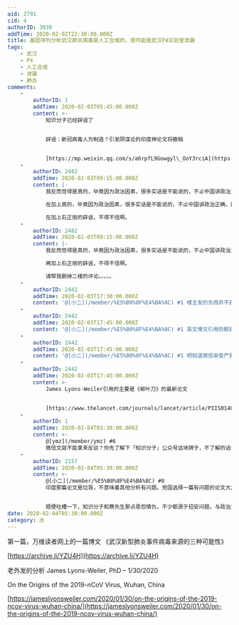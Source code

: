```yaml
---
aid: 2791
cid: 4
authorID: 3039
addTime: 2020-02-02T22:30:00.000Z
title: 基因序列分析武汉肺炎病毒是人工合成的，很可能是武汉P4实验室泄漏
tags:
    - 武汉
    - P4
    - 人工合成
    - 泄漏
    - 肺炎
comments:
    -
        authorID: 1
        addTime: 2020-02-03T05:45:00.000Z
        content: >-
            知识分子已经辟谣了


            辟谣：新冠病毒人为制造？引发阴谋论的印度神论文将撤稿


            [https://mp.weixin.qq.com/s/a6rpfL9Gowgyl\_OoY3rciA](https://mp.weixin.qq.com/s/a6rpfL9Gowgyl_OoY3rciA)
    -
        authorID: 2482
        addTime: 2020-02-03T09:15:00.000Z
        content: |-
            我反而觉得是真的，毕竟因为政治因素，很多实话是不能说的，不止中国讲政治正确，国外也讲。

            在加上真的，毕竟因为政治因素，很多实话是不能说的，不止中国讲政治正确，国外也讲。

            在加上石正丽的辟谣，不得不信啊。
    -
        authorID: 2482
        addTime: 2020-02-03T09:15:00.000Z
        content: |-
            我反而觉得是真的，毕竟因为政治因素，很多实话是不能说的，不止中国讲政治正确，国外也讲。

            再加上石正丽的辟谣，不得不信啊。

            请帮我删掉二楼的评论。。。。。
    -
        authorID: 2442
        addTime: 2020-02-03T17:30:00.000Z
        content: '@[小二](/member/%E5%B0%8F%E4%BA%8C) #1 楼主发的东西并不是印度论文'
    -
        authorID: 2442
        addTime: 2020-02-03T17:45:00.000Z
        content: '@[小二](/member/%E5%B0%8F%E4%BA%8C) #1 英文博文引用的都是经过同行评议的公开发表的论文，不是预印本。'
    -
        authorID: 2442
        addTime: 2020-02-03T17:45:00.000Z
        content: '@[小二](/member/%E5%B0%8F%E4%BA%8C) #1 明知道微信审查严重，你拿微信上的文章来反驳也真是有点意思'
    -
        authorID: 2442
        addTime: 2020-02-03T17:45:00.000Z
        content: >-
            James Lyons-Weiler引用的主要是《柳叶刀》的最新论文


            [https://www.thelancet.com/journals/lancet/article/PIIS0140-6736%2820%2930251-8/fulltext](https://www.thelancet.com/journals/lancet/article/PIIS0140-6736%2820%2930251-8/fulltext)
    -
        authorID: 1
        addTime: 2020-02-04T03:30:00.000Z
        content: >-
            @[ymz](/member/ymz) #6
            微信文就不能拿来反驳？你先了解下「知识分子」公众号这块牌子，不了解的话请个物理学、生物医学背景的朋友帮忙鉴别下。
    -
        authorID: 2157
        addTime: 2020-02-04T05:30:00.000Z
        content: >-
            @[小二](/member/%E5%B0%8F%E4%BA%8C) #8
            印度那篇论文是垃圾，不意味着其他分析有问题。党国选择一篇有问题的论文大加鞭挞，是在污名化其他分析。虽然BE4的“免疫心理学”理论选错了名头（免疫心理学是已有的另一门学科，与传播学没关系），但道理是对的。


            顺便吐槽一下，知识分子和赛先生那点恩怨情仇，不少都源于招安问题。与政治无关的文章还不错，有时候喜欢诉诸权威，但也算维持住了“权威”的节操。然而，一旦涉及到党国政权，可是抓小放大、“科学家有国界”的典型代表。
date: 2020-02-04T05:30:00.000Z
category: 水
---
```


第一篇，万维读者网上的一篇博文 《武汉新型肺炎事件病毒来源的三种可能性》

[https://archive.li/YZU4H](https://archive.li/YZU4H)

老外发的分析 James Lyons-Weiler, PhD – 1/30/2020

On the Origins of the 2019-nCoV Virus, Wuhan, China

[https://jameslyonsweiler.com/2020/01/30/on-the-origins-of-the-2019-ncov-virus-wuhan-china/](https://jameslyonsweiler.com/2020/01/30/on-the-origins-of-the-2019-ncov-virus-wuhan-china/)
